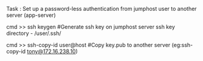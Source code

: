 Task : Set up a password-less authentication from jumphost user to another server (app-server)

cmd >> ssh keygen     #Generate ssh key on jumphost server 
ssh key directory - /user/.ssh/

cmd >> ssh-copy-id user@host     #Copy key.pub to another server (eg:ssh-copy-id tony@172.16.238.10)
